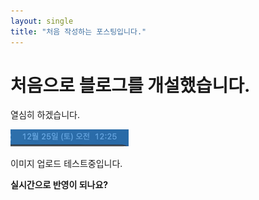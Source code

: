 ```yaml
---
layout: single
title: "처음 작성하는 포스팅입니다."
---
```


# 처음으로 블로그를 개설했습니다.

열심히 하겠습니다.

<img src="../images/2022-02-06-first/2021-12-25 am 12.25.32.png" alt="2021-12-25 am 12.25.32" style="zoom:50%;" />

이미지 업로드 테스트중입니다.

**실시간으로 반영이 되나요?**
